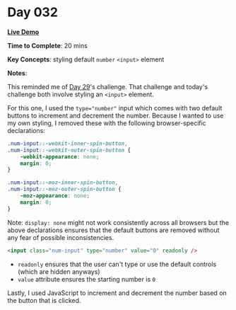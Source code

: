 # Day 032

**<a href="https://css100.aniqa.dev#day-032">Live Demo</a>**

**Time to Complete**: 20 mins

**Key Concepts**: styling default `number` `<input>` element

**Notes**:

This reminded me of <a href="https://github.com/aniqatc/css-100/tree/main/entries/029">Day 29</a>'s challenge. That challenge and today's challenge both involve styling an `<input>` element.

For this one, I used the `type="number"` input which comes with two default buttons to increment and decrement the number. Because I wanted to use my own styling, I removed these with the following browser-specific declarations:

```css
.num-input::-webkit-inner-spin-button,
.num-input::-webkit-outer-spin-button {
	-webkit-appearance: none;
	margin: 0;
}

.num-input::-moz-inner-spin-button,
.num-input::-moz-outer-spin-button {
	-moz-appearance: none;
	margin: 0;
}
```

Note: `display: none` might not work consistently across all browsers but the above declarations ensures that the default buttons are removed without any fear of possible inconsistencies.

```html
<input class="num-input" type="number" value="0" readonly />
```

- `readonly` ensures that the user can't type or use the default controls (which are hidden anyways)
- `value` attribute ensures the starting number is `0`

Lastly, I used JavaScript to increment and decrement the number based on the button that is clicked.
